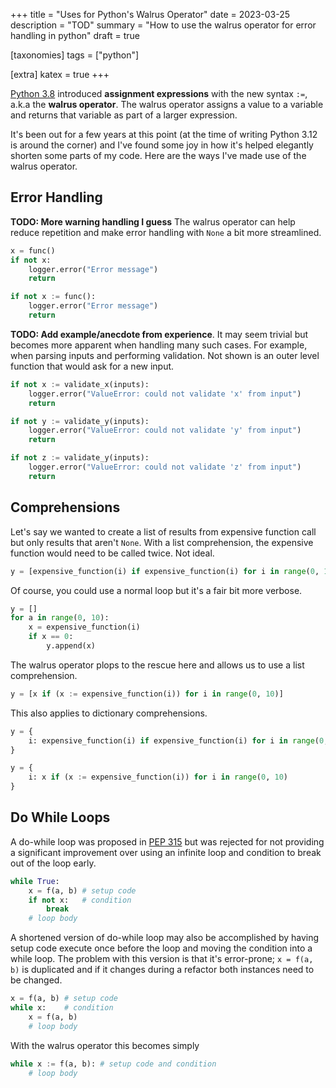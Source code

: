 +++
title = "Uses for Python's Walrus Operator"
date = 2023-03-25
description = "TOD"
summary = "How to use the walrus operator for error handling in python"
draft = true

[taxonomies]
tags = ["python"]

[extra]
katex = true
+++

[Python 3.8](https://docs.python.org/3/whatsnew/3.8.html#assignment-expressions) introduced
**assignment expressions** with the new syntax `:=`, a.k.a the **walrus operator**.
The walrus operator assigns a value to a variable and returns that variable as part of a
larger expression.

It's been out for a few years at this point (at the time of writing Python 3.12 is around the corner) and
I've found some joy in how it's helped elegantly shorten some parts of my code.  Here are the ways I've
made use of the walrus operator.

## Error Handling
**TODO: More warning handling I guess** The walrus operator can help reduce repetition and make error handling with `None` a bit more streamlined.

```python
x = func()
if not x:
    logger.error("Error message")
    return
```

```python
if not x := func():
    logger.error("Error message")
    return
```

**TODO: Add example/anecdote from experience**.  It may seem trivial but becomes more apparent when handling many such cases.  For example, when parsing
inputs and performing validation.  Not shown is an outer level function that would ask for a new input.

```python
if not x := validate_x(inputs):
    logger.error("ValueError: could not validate 'x' from input")
    return

if not y := validate_y(inputs):
    logger.error("ValueError: could not validate 'y' from input")
    return

if not z := validate_y(inputs):
    logger.error("ValueError: could not validate 'z' from input")
    return
```

## Comprehensions
Let's say we wanted to create a list of results from expensive function call but only results that aren't `None`.
With a list comprehension, the expensive function would need to be called twice.  Not ideal.
```python
y = [expensive_function(i) if expensive_function(i) for i in range(0, 10)]
```

Of course, you could use a normal loop but it's a fair bit more verbose.
```python
y = []
for a in range(0, 10):
    x = expensive_function(i)
    if x == 0:
        y.append(x)
```

The walrus operator plops to the rescue here and allows us to use a list comprehension.
```python
y = [x if (x := expensive_function(i)) for i in range(0, 10)]
```
This also applies to dictionary comprehensions.
```python
y = {
    i: expensive_function(i) if expensive_function(i) for i in range(0, 10)
}
```

```python
y = {
    i: x if (x := expensive_function(i)) for i in range(0, 10)
}
```

## Do While Loops

A do-while loop was proposed in [PEP 315](https://peps.python.org/pep-0315/) but was rejected for not
providing a significant improvement over using an infinite loop and condition to break out of the loop early.

```python
while True:
    x = f(a, b) # setup code
    if not x:   # condition
        break
    # loop body
```

A shortened version of do-while loop may also be accomplished by having setup code execute once before the loop
and moving the condition into a while loop.  The problem with this version is that it's error-prone; `x = f(a, b)`
is duplicated and if it changes during a refactor both instances need to be changed.
```python
x = f(a, b) # setup code
while x:    # condition
    x = f(a, b)
    # loop body
```

With the walrus operator this becomes simply
```python
while x := f(a, b): # setup code and condition
    # loop body
```
